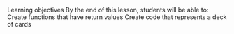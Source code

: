 Learning objectives
By the end of this lesson, students will be able to:
Create functions that have return values
Create code that represents a deck of cards
